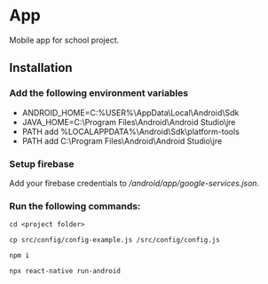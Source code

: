 # App

Mobile app for school project.

## Installation

### Add the following environment variables
- ANDROID_HOME=C:\%USER%\AppData\Local\Android\Sdk
- JAVA_HOME=C:\Program Files\Android\Android Studio\jre
- PATH add %LOCALAPPDATA%\Android\Sdk\platform-tools
- PATH add C:\Program Files\Android\Android Studio\jre

### Setup firebase
Add your firebase credentials to */android/app/google-services.json*.

### Run the following commands:
```
cd <project folder>

cp src/config/config-example.js /src/config/config.js

npm i

npx react-native run-android
```

